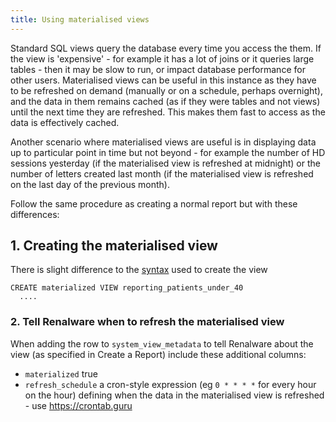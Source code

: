 ```yaml
---
title: Using materialised views
---
```


Standard SQL views query the database every time you access the them. If the view is 'expensive' -
for example it has a lot of joins or it queries large tables - then it may be slow to run, or
impact database performance for other users. Materialised views can be useful in this instance as
they have to be refreshed on demand (manually or on a schedule, perhaps overnight), and the data in them remains cached
(as if they were tables and not views) until the next time they are refreshed. This makes them
fast to access as the data is effectively cached.

Another scenario where materialised views are useful is in displaying data up to particular point in
time but not beyond - for example the number of HD sessions yesterday (if the materialised view is refreshed
at midnight) or the number of letters created last month (if the materialised view is refreshed on the last day of the
previous month).

Follow the same procedure as creating a normal report but with these differences:

## 1. Creating the materialised view

There is slight difference to the [syntax](https://www.postgresql.org/docs/current/sql-creatematerializedview.html) used to create the view

```
CREATE materialized VIEW reporting_patients_under_40
  ....
```

### 2. Tell Renalware when to refresh the materialised view

When adding the row to `system_view_metadata` to tell Renalware about the view (as specified in Create a Report) include these additional columns:

- `materialized` true
- `refresh_schedule` a cron-style expression (eg `0 * * * *` for every hour on the hour) defining when the data in the materialised view is refreshed - use https://crontab.guru

